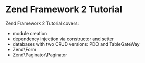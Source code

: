 Zend Framework 2 Tutorial
=========================

Zend Framework 2 Tutorial covers:

- module creation
- dependency injection via constructor and setter
- databases with two CRUD versions: PDO and TableGateWay
- Zend\Form
- Zend\Paginator\Paginator
